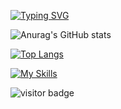 [![Typing SVG](https://readme-typing-svg.herokuapp.com/?lines=Welcome+to+Mekan's+github+page;I+am+a+web+developer)](https://git.io/typing-svg)


![Anurag's GitHub stats](https://github-readme-stats.vercel.app/api?username=Mekan-developer&theme=github_dark&show_icons=true)

[![Top Langs](https://github-readme-stats.vercel.app/api/top-langs/?username=Mekan-developer&layout=compact)](https://github.com/anuraghazra/github-readme-stats)


[![My Skills](https://skillicons.dev/icons?i=js,nodejs,react,css,tailwind,mongodb,postgres,html,atom,bootstrap,cpp,git,github,jquery,py,vscode&theme=light)](https://skillicons.dev)



![visitor badge](https://visitor-badge.glitch.me/badge?page_id=Mekan-developer)
